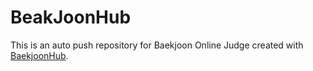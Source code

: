 # BeakJoonHub
This is an auto push repository for Baekjoon Online Judge created with [BaekjoonHub](https://github.com/BaekjoonHub/BaekjoonHub).
